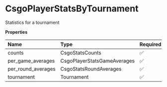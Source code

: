 # CsgoPlayerStatsByTournament

Statistics for a tournament

**Properties**

| Name               | Type                        | Required | Description |
| :----------------- | :-------------------------- | :------- | :---------- |
| counts             | CsgoStatsCounts             | ✅       |             |
| per_game_averages  | CsgoPlayerStatsGameAverages | ✅       |             |
| per_round_averages | CsgoStatsRoundAverages      | ✅       |             |
| tournament         | Tournament                  | ✅       |             |

<!-- This file was generated by liblab | https://liblab.com/ -->
